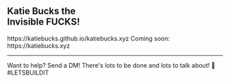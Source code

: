 <h2>Katie Bucks the</br>
  Invisible FUCKS!</h2>
https://katiebucks.github.io/katiebucks.xyz
Coming soon: https://katiebucks.xyz</br>

---

Want to help? Send a DM! There's lots to be done and lots to talk about! 🥰 </br>
#LETSBUILDIT
